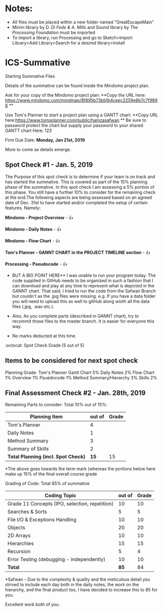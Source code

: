 # Notes:
- All files must be placed within a new folder named "GreatEscapeMain"
- Minim library by *D. Di Fede & A. Mills* and Sound library by *The Processing Foundation* must be imported 
- To import a library, run Processing and go to Sketch>Import Library>Add Library>Search for a desired library>Install


# ICS-Summative
Starting Summative Files

Details of the summative can be found inside the Mindomo project plan.

Ask for your copy of the Mindomo project plan:  **Copy the URL here: https://www.mindomo.com/mindmap/8f895b73bb1b4ceec2259e8b7c7f9896 **

Use Tom's Planner to start a project plan using a GANTT chart: **Copy URL here:https://www.tomsplanner.com/public/hamzasafwan **
Be sure to password protect the chart but supply your password to your shared GANTT chart Here: 123

Firm Due Date: **Monday, Jan 21st, 2019**

More to come as details emerge.

Spot Check #1 - Jan. 5, 2019 
------------------------

The Purpose of this spot check is to determine if your team is on track and has started the summative. This is covered as part of the 15% planning phase of the summative. In this spot check I am assessing a 5% portion of this phase. You still have a further 10% to consider for the remaining check at the end.The following aspects are being assessed based on an agreed date of Dec. 31st to have started and/or completed the setup of certain features. Namely:

**Mindomo - Project Overview** - :+1: 

**Mindomo - Daily Notes** - :+1: 

**Mindomo - Flow Chart** - :+1:

**Tom's Planner - GANNT CHART in the PROJECT TIMELINE section** - :+1:

**Processing - Pseudocode** - :+1:  

* BUT A BIG POINT HERE** I was unable to run your program today. The code supplied in GitHub needs to be organized in such a fashion that I can download and play at any time to represent what is depicted in the GANNT chart.  That said, I tried to run the code from the Safwan Branch but couldn't as the .jpg files were missing.  e.g. If you have a data folder you will need to upload this as well to gitHub along wioth all the data files (.jpg, .wav etc.).

* Also, As you complete parts (described in GANNT chart), try to recommit those files to the master branch.  It is easier for everyone this way.

* No marks deducted at this time.

:octocat: Spot Check Grade (5 out of 5)

Items to be considered for next spot check
-------------------------
Planning Grade:
Tom's Planner Gantt Chart 5%
Daily Notes 2%
Flow Chart 1%
Overview 1%
Psuedocode 1%
Method Summary/Hierarchy 3%
Skills 2%

Final Assessment Check #2 - Jan. 28th, 2019 
------------------------
Remaining Parts to consider: Total 10% out of 15%:

Planning Item | out of | Grade
------|----------|-------
Tom's Planner | 4 |
Daily Notes | 1 | 
Method Summary | 3 |
Summary of Skills | 2 | 
**Total Planning (incl. Spot Check)** | **15** | 15

*The above goes towards the term mark (whereas the portions below here make up 15% of the final overall course grade


Grading of Code: Total 85% of summative

Coding Topic | out of | Grade
-------|--------|--------
Grade 11 Concepts (IPO, selection, repetition) | 10 | 10
Searches & Sorts | 5 | 5
File I/O & Exceptions Handling | 10 | 10
Objects | 20 | 20
2D Arrays | 10 | 10
Hierarchies | 15 | 15
Recursion | 5 | 4
Error Testing (debugging - independently) | 10 | 10 
**Total** | **85** | 84

*Safwan - Due to the complexity & quality and the meticulous detail you strived to include each day both in the daily notes, the work on the hierarchy, and the final product too, I have decided to increase this to 85 for you.

Excellent work both of you.





